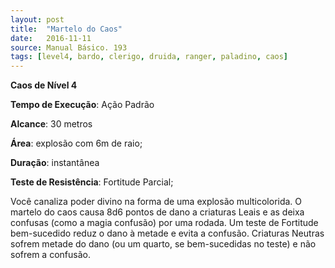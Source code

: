 ```yaml
---
layout: post
title:  "Martelo do Caos"
date:   2016-11-11
source: Manual Básico. 193
tags: [level4, bardo, clerigo, druida, ranger, paladino, caos]
---
```


**Caos de Nível 4**

**Tempo de Execução**: Ação Padrão

**Alcance**: 30 metros

**Área**: explosão com 6m de raio;

**Duração**: instantânea

**Teste de Resistência**: Fortitude Parcial;

Você canaliza poder divino na forma de uma explosão multicolorida. O martelo do caos causa 8d6 pontos de dano a criaturas Leais e as deixa confusas (como a magia confusão) por uma rodada. 
Um teste de Fortitude bem-sucedido reduz o dano à metade e evita a confusão.
Criaturas Neutras sofrem metade do dano (ou um quarto, se bem-sucedidas no teste) e não sofrem a confusão.
